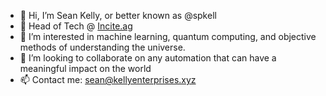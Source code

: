 - 👋 Hi, I’m Sean Kelly, or better known as @spkell
- 🌱 Head of Tech @ [Incite.ag](https://incite.ag)
- 👀 I’m interested in machine learning, quantum computing, and objective methods of understanding the universe.
- 💞️ I’m looking to collaborate on any automation that can have a meaningful impact on the world
- 📫 Contact me: sean@kellyenterprises.xyz

<!---
spkell/spkell is a ✨ special ✨ repository because its `README.md` (this file) appears on your GitHub profile.
You can click the Preview link to take a look at your changes.
--->
